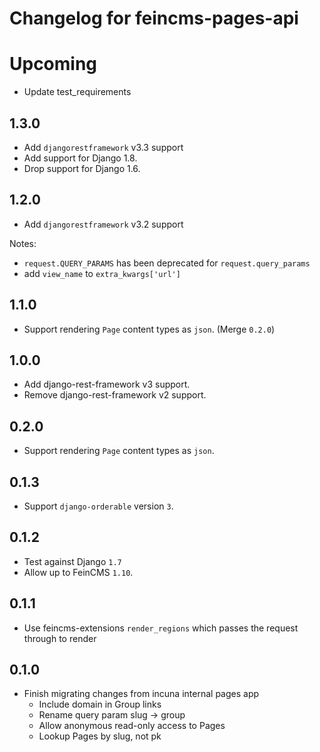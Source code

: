 # Changelog for feincms-pages-api

# Upcoming

* Update test_requirements

## 1.3.0

* Add `djangorestframework` v3.3 support
* Add support for Django 1.8.
* Drop support for Django 1.6.

## 1.2.0

* Add `djangorestframework` v3.2 support

Notes:
* `request.QUERY_PARAMS` has been deprecated for `request.query_params`
* add `view_name` to `extra_kwargs['url']`

## 1.1.0

* Support rendering `Page` content types as `json`. (Merge `0.2.0`)

## 1.0.0

* Add django-rest-framework v3 support.
* Remove django-rest-framework v2 support.

## 0.2.0

* Support rendering `Page` content types as `json`.

## 0.1.3

* Support `django-orderable` version `3`.

## 0.1.2

* Test against Django `1.7`
* Allow up to FeinCMS `1.10`.

## 0.1.1

* Use feincms-extensions `render_regions` which passes the request through to render

## 0.1.0

* Finish migrating changes from incuna internal pages app
    * Include domain in Group links
    * Rename query param slug -> group
    * Allow anonymous read-only access to Pages
    * Lookup Pages by slug, not pk
